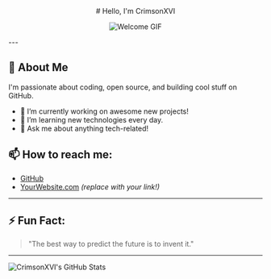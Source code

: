 <div align="center">
# Hello, I'm CrimsonXVI

![Welcome GIF](https://media.giphy.com/media/hvRJCLFzcasrR4ia7z/giphy.gif)

</div>
---

## 🚀 About Me

I'm passionate about coding, open source, and building cool stuff on GitHub.  
- 🔭 I’m currently working on awesome new projects!
- 🌱 I’m learning new technologies every day.
- 💬 Ask me about anything tech-related!

## 📫 How to reach me:
- [GitHub](https://github.com/CrimsonXVI)
- [YourWebsite.com](https://yourwebsite.com) *(replace with your link!)*

---

## ⚡ Fun Fact:
> "The best way to predict the future is to invent it."

---

![CrimsonXVI's GitHub Stats](https://github-readme-stats.vercel.app/api?username=CrimsonXVI&show_icons=true&theme=radical)
